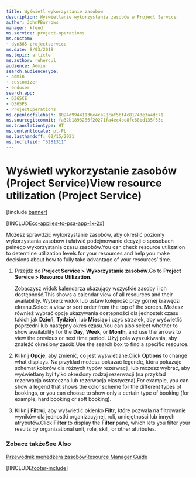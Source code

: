 ```yaml
---
title: Wyświetl wykorzystanie zasobów
description: Wyświetlanie wykorzystania zasobów w Project Service
author: JohnPBurrows
manager: kfend
ms.service: project-operations
ms.custom:
- dyn365-projectservice
ms.date: 8/03/2018
ms.topic: article
ms.author: ruhercul
audience: Admin
search.audienceType:
- admin
- customizer
- enduser
search.app:
- D365CE
- D365PS
- ProjectOperations
ms.openlocfilehash: 8024d99441136e4ca28caf5bf4c81743e3a4dc71
ms.sourcegitcommit: fa32b1893286f20271fa4ec4be8fc68bd135f53c
ms.translationtype: HT
ms.contentlocale: pl-PL
ms.lasthandoff: 02/15/2021
ms.locfileid: "5281311"
---
```

# <a name="view-resource-utilization-project-service"></a><span data-ttu-id="e1bee-103">Wyświetl wykorzystanie zasobów (Project Service)</span><span class="sxs-lookup"><span data-stu-id="e1bee-103">View resource utilization (Project Service)</span></span>

[!include [banner](../includes/psa-now-project-operations.md)]

[!INCLUDE[cc-applies-to-psa-app-1x-2x](../includes/cc-applies-to-psa-app-1x-2x.md)]

<span data-ttu-id="e1bee-104">Możesz sprawdzić wykorzystanie zasobów, aby określić poziomy wykorzystania zasobów i ułatwić podejmowanie decyzji o sposobach pełnego wykorzystania czasu zasobów.</span><span class="sxs-lookup"><span data-stu-id="e1bee-104">You can check resource utilization to determine utilization levels for your resources and help you make decisions about how to fully take advantage of your resources’ time.</span></span>  
  
1. <span data-ttu-id="e1bee-105">Przejdź do **Project Service > Wykorzystanie zasobów**.</span><span class="sxs-lookup"><span data-stu-id="e1bee-105">Go to **Project Service > Resource Utilization**.</span></span> 

     <span data-ttu-id="e1bee-106">Zobaczysz widok kalendarza ukazujący wszystkie zasoby i ich dostępność.</span><span class="sxs-lookup"><span data-stu-id="e1bee-106">This shows a calendar view of all resources and their availability.</span></span> <span data-ttu-id="e1bee-107">Wybierz widok lub ustaw kolejność przy górnej krawędzi ekranu.</span><span class="sxs-lookup"><span data-stu-id="e1bee-107">Select a view or sort order from the top of the screen.</span></span> <span data-ttu-id="e1bee-108">Możesz również wybrać opcję ukazywania dostępności dla jednostek czasu takich jak **Dzień**, **Tydzień**, lub **Miesiąc** i użyć strzałek, aby wyświetlić poprzedni lub następny okres czasu.</span><span class="sxs-lookup"><span data-stu-id="e1bee-108">You can also select whether to show availability for the **Day**, **Week**, or **Month**, and use the arrows to view the previous or next time period.</span></span> <span data-ttu-id="e1bee-109">Użyj pola wyszukiwania, aby znaleźć określony zasób.</span><span class="sxs-lookup"><span data-stu-id="e1bee-109">Use the search box to find a specific resource.</span></span>      
  
2. <span data-ttu-id="e1bee-110">Kliknij **Opcje**, aby zmienić, co jest wyświetlane.</span><span class="sxs-lookup"><span data-stu-id="e1bee-110">Click **Options** to change what displays.</span></span> <span data-ttu-id="e1bee-111">Na przykład możesz pokazać legendę, która pokazuje schemat kolorów dla różnych typów rezerwacji, lub możesz wybrać, aby wyświetlany był tylko określony rodzaj rezerwacji (na przykład rezerwacja ostateczna lub rezerwacja elastyczna).</span><span class="sxs-lookup"><span data-stu-id="e1bee-111">For example, you can show a legend that shows the color scheme for the different types of bookings, or you can choose to show only a certain type of booking (for example, hard booking or soft booking).</span></span>  

3. <span data-ttu-id="e1bee-112">Kliknij **Filtruj**, aby wyświetlić okienko **Filtr**, które pozwala na filtrowanie wyników dla jednostki organizacyjnej, roli, umiejętności lub innych atrybutów.</span><span class="sxs-lookup"><span data-stu-id="e1bee-112">Click **Filter** to display the **Filter** pane, which lets you filter your results by organizational unit, role, skill, or other attributes.</span></span>  
  
### <a name="see-also"></a><span data-ttu-id="e1bee-113">Zobacz także</span><span class="sxs-lookup"><span data-stu-id="e1bee-113">See Also</span></span>  
 [<span data-ttu-id="e1bee-114">Przewodnik menedżera zasobów</span><span class="sxs-lookup"><span data-stu-id="e1bee-114">Resource Manager Guide</span></span>](../psa/resource-manager-guide.md)


[!INCLUDE[footer-include](../includes/footer-banner.md)]